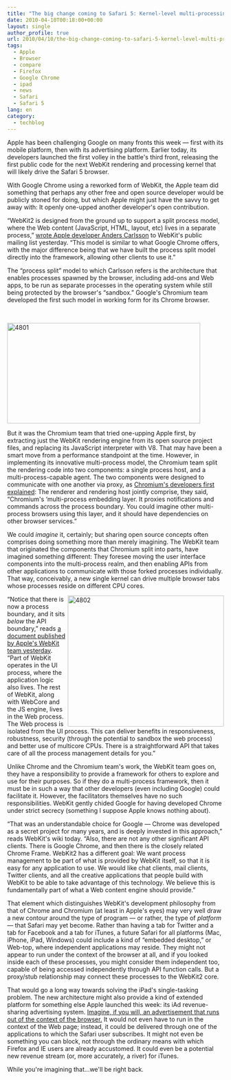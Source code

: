 ```yaml
---
title: "The big change coming to Safari 5: Kernel-level multi-processing"
date: 2010-04-10T00:18:00+00:00
layout: single
author_profile: true
url: 2010/04/10/the-big-change-coming-to-safari-5-kernel-level-multi-processing/
tags:
  - Apple
  - Browser
  - compare
  - Firefox
  - Google Chrome
  - ipad
  - news
  - Safari
  - Safari 5
lang: en
category: 
  - techblog
---
```

Apple has been challenging Google on many fronts this week — first with its mobile platform, then with its advertising platform. Earlier today, its developers launched the first volley in the battle's third front, releasing the first public code for the next WebKit rendering and processing kernel that will likely drive the Safari 5 browser. 

With Google Chrome using a reworked form of WebKit, the Apple team did something that perhaps any other free and open source developer would be publicly stoned for doing, but which Apple might just have the savvy to get away with: It openly one-upped another developer's open contribution. 

“WebKit2 is designed from the ground up to support a split process model, where the Web content (JavaScript, HTML, layout, etc) lives in a separate process,” [wrote Apple developer Anders Carlsson](https://lists.webkit.org/pipermail/webkit-dev/2010-April/012235.html) to WebKit's public mailing list yesterday. “This model is similar to what Google Chrome offers, with the major difference being that we have built the process split model directly into the framework, allowing other clients to use it.” 

The “process split” model to which Carlsson refers is the architecture that enables processes spawned by the browser, including add-ons and Web apps, to be run as separate processes in the operating system while still being protected by the browser's “sandbox.” Google's Chromium team developed the first such model in working form for its Chrome browser. 

  

[<img title="4801" border="0" alt="4801" src="http://lh3.ggpht.com/_vaUVXcmC3OI/S7-8r9o8qCI/AAAAAAAAB5I/Y0YuC_Rw9E8/4801_thumb%5B3%5D.jpg?imgmax=800" width="449" height="233" />](http://lh4.ggpht.com/_vaUVXcmC3OI/S7-8oCUArmI/AAAAAAAAB5E/f2DcxtIdFXo/s1600-h/4801%5B5%5D.jpg) 

But it was the Chromium team that tried one-upping Apple first, by extracting just the WebKit rendering engine from its open source project files, and replacing its JavaScript interpreter with V8. That may have been a smart move from a performance standpoint at the time. However, in implementing its innovative multi-process model, the Chromium team split the rendering code into two components: a single process host, and a multi-process-capable agent. The two components were designed to communicate with one another via proxy, as [Chromium's developers first explained](http://www.chromium.org/developers/design-documents/displaying-a-web-page-in-chrome): The renderer and rendering host jointly comprise, they said, “Chromium's &#8216;multi-process embedding layer. It proxies notifications and commands across the process boundary. You could imagine other multi-process browsers using this layer, and it should have dependencies on other browser services.” 

We could _imagine_ it, certainly; but sharing open source concepts often comprises doing something more than merely imagining. The WebKit team that originated the components that Chromium split into parts, have imagined something different: They foresee moving the user interface components into the multi-process realm, and then enabling APIs from other applications to communicate with those forked processes individually. That way, conceivably, a new single kernel can drive multiple browser tabs whose processes reside on different CPU cores. 

[<img title="4802" border="0" alt="4802" align="right" src="http://lh4.ggpht.com/_vaUVXcmC3OI/S7-84qHyVrI/AAAAAAAAB5Q/Ce7RtpKlgHI/4802_thumb%5B2%5D.jpg?imgmax=800" width="363" height="304" />](http://lh4.ggpht.com/_vaUVXcmC3OI/S7-8w5flBoI/AAAAAAAAB5M/PohixfeDXv0/s1600-h/4802%5B4%5D.jpg) “Notice that there is now a process boundary, and it sits _below_ the API boundary,” reads [a document published by Apple's WebKit team yesterday](http://trac.webkit.org/wiki/WebKit2). “Part of WebKit operates in the UI process, where the application logic also lives. The rest of WebKit, along with WebCore and the JS engine, lives in the Web process. The Web process is isolated from the UI process. This can deliver benefits in responsiveness, robustness, security (through the potential to sandbox the web process) and better use of multicore CPUs. There is a straightforward API that takes care of all the process management details for you.” 

Unlike Chrome and the Chromium team's work, the WebKit team goes on, they have a responsibility to provide a framework for others to explore and use for their purposes. So if they do a multi-process framework, then it must be in such a way that other developers (even including Google) could facilitate it. However, the facilitators themselves have no such responsibilities. WebKit gently chided Google for having developed Chrome under strict secrecy (something I suppose Apple knows nothing about). 

“That was an understandable choice for Google — Chrome was developed as a secret project for many years, and is deeply invested in this approach,” reads WebKit's wiki today. “Also, there are not any other significant API clients. There is Google Chrome, and then there is the closely related Chrome Frame. WebKit2 has a different goal: We want process management to be part of what is provided by WebKit itself, so that it is easy for any application to use. We would like chat clients, mail clients, Twitter clients, and all the creative applications that people build with WebKit to be able to take advantage of this technology. We believe this is fundamentally part of what a Web content engine should provide.” 

That element which distinguishes WebKit's development philosophy from that of Chrome and Chromium (at least in Apple's eyes) may very well draw a new contour around the type of program — or rather, the type of _platform_ — that Safari may yet become. Rather than having a tab for Twitter and a tab for Facebook and a tab for iTunes, a future Safari for all platforms (Mac, iPhone, iPad, Windows) could include a kind of “embedded desktop,” or Web-top, where independent applications may reside. They might not appear to run under the context of the browser at all, and if you looked inside each of these processes, you might consider them independent too, capable of being accessed independently through API function calls. But a proxy/stub relationship may connect these processes to the WebKit2 core. 

That would go a long way towards solving the iPad's single-tasking problem. The new architecture might also provide a kind of extended platform for something else Apple launched this week: its iAd revenue-sharing advertising system. <u>Imagine, if you will, an advertisement that runs out of the context of the browser.</u> It would not even have to run in the context of the Web page; instead, it could be delivered through one of the applications to which the Safari user subscribes. It might not even be something you can block, not through the ordinary means with which Firefox and IE users are already accustomed. It could even be a potential new revenue stream (or, more accurately, a river) for iTunes. 

While you're imagining that…we'll be right back.